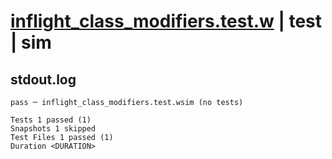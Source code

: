 # [inflight_class_modifiers.test.w](../../../../../tests/valid/inflight_class_modifiers.test.w) | test | sim

## stdout.log
```log
pass ─ inflight_class_modifiers.test.wsim (no tests)

Tests 1 passed (1)
Snapshots 1 skipped
Test Files 1 passed (1)
Duration <DURATION>
```


